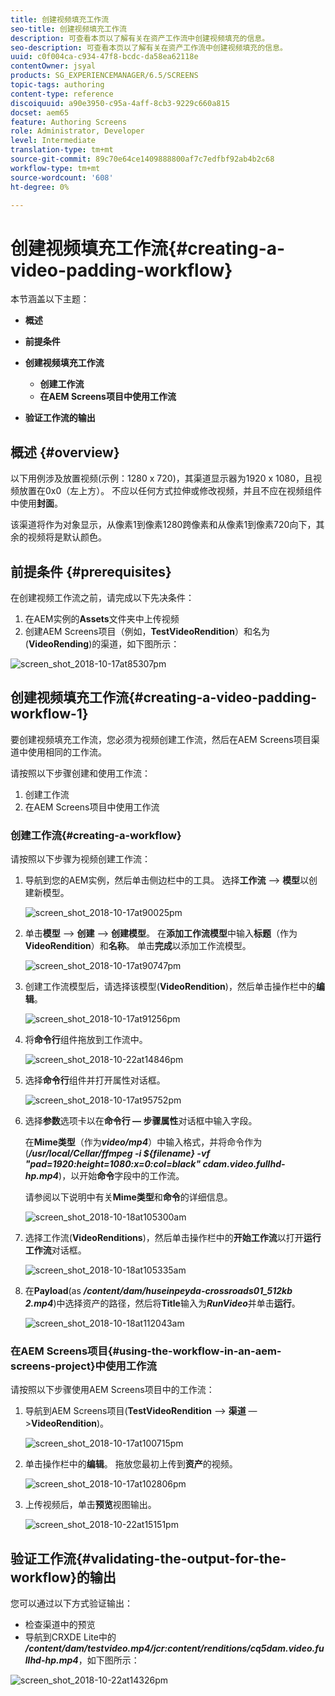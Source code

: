 ```yaml
---
title: 创建视频填充工作流
seo-title: 创建视频填充工作流
description: 可查看本页以了解有关在资产工作流中创建视频填充的信息。
seo-description: 可查看本页以了解有关在资产工作流中创建视频填充的信息。
uuid: c0f004ca-c934-47f8-bcdc-da58ea62118e
contentOwner: jsyal
products: SG_EXPERIENCEMANAGER/6.5/SCREENS
topic-tags: authoring
content-type: reference
discoiquuid: a90e3950-c95a-4aff-8cb3-9229c660a815
docset: aem65
feature: Authoring Screens
role: Administrator, Developer
level: Intermediate
translation-type: tm+mt
source-git-commit: 89c70e64ce1409888800af7c7edfbf92ab4b2c68
workflow-type: tm+mt
source-wordcount: '608'
ht-degree: 0%

---
```



# 创建视频填充工作流{#creating-a-video-padding-workflow}

本节涵盖以下主题：

* **概述**
* **前提条件**
* **创建视频填充工作流**
   * **创建工作流**
   * **在AEM Screens项目中使用工作流**

* **验证工作流的输出**

## 概述 {#overview}

以下用例涉及放置视频(示例：1280 x 720)，其渠道显示器为1920 x 1080，且视频放置在0x0（左上方）。 不应以任何方式拉伸或修改视频，并且不应在视频组件中使用&#x200B;**封面**。

该渠道将作为对象显示，从像素1到像素1280跨像素和从像素1到像素720向下，其余的视频将是默认颜色。

## 前提条件 {#prerequisites}

在创建视频工作流之前，请完成以下先决条件：

1. 在AEM实例的&#x200B;**Assets**&#x200B;文件夹中上传视频
1. 创建AEM Screens项目（例如，**TestVideoRendition**）和名为(**VideoRending**)的渠道，如下图所示：

![screen_shot_2018-10-17at85307pm](assets/screen_shot_2018-10-17at85307pm.png)

## 创建视频填充工作流{#creating-a-video-padding-workflow-1}

要创建视频填充工作流，您必须为视频创建工作流，然后在AEM Screens项目渠道中使用相同的工作流。

请按照以下步骤创建和使用工作流：

1. 创建工作流
1. 在AEM Screens项目中使用工作流

### 创建工作流{#creating-a-workflow}

请按照以下步骤为视频创建工作流：

1. 导航到您的AEM实例，然后单击侧边栏中的工具。 选择&#x200B;**工作流** —> **模型**&#x200B;以创建新模型。

   ![screen_shot_2018-10-17at90025pm](assets/screen_shot_2018-10-17at90025pm.png)

1. 单击&#x200B;**模型** —> **创建** —> **创建模型**。 在&#x200B;**添加工作流模型**&#x200B;中输入&#x200B;**标题**（作为&#x200B;**VideoRendition**）和&#x200B;**名称**。 单击&#x200B;**完成**&#x200B;以添加工作流模型。

   ![screen_shot_2018-10-17at90747pm](assets/screen_shot_2018-10-17at90747pm.png)

1. 创建工作流模型后，请选择该模型(**VideoRendition**)，然后单击操作栏中的&#x200B;**编辑**。

   ![screen_shot_2018-10-17at91256pm](assets/screen_shot_2018-10-17at91256pm.png)

1. 将&#x200B;**命令行**&#x200B;组件拖放到工作流中。

   ![screen_shot_2018-10-22at14846pm](assets/screen_shot_2018-10-22at14846pm.png)

1. 选择&#x200B;**命令行**&#x200B;组件并打开属性对话框。

   ![screen_shot_2018-10-17at95752pm](assets/screen_shot_2018-10-17at95752pm.png)

1. 选择&#x200B;**参数**&#x200B;选项卡以在&#x200B;**命令行 — 步骤属性**&#x200B;对话框中输入字段。

   在&#x200B;**Mime类型**（作为&#x200B;***video/mp4***）中输入格式，并将命令作为(***/usr/local/Cellar/ffmpeg -i ${filename} -vf &quot;pad=1920:height=1080:x=0:col=black&quot; cdam.video.fullhd-hp.mp4***)，以开始&#x200B;**命令**&#x200B;字段中的工作流。

   请参阅以下说明中有关&#x200B;**Mime类型**&#x200B;和&#x200B;**命令**&#x200B;的详细信息。

   ![screen_shot_2018-10-18at105300am](assets/screen_shot_2018-10-18at105300am.png)

1. 选择工作流(**VideoRenditions**)，然后单击操作栏中的&#x200B;**开始工作流**&#x200B;以打开&#x200B;**运行工作流**&#x200B;对话框。

   ![screen_shot_2018-10-18at105335am](assets/screen_shot_2018-10-18at105335am.png)

1. 在&#x200B;**Payload**(as ***/content/dam/huseinpeyda-crossroads01_512kb 2.mp4***)中选择资产的路径，然后将&#x200B;**Title**&#x200B;输入为&#x200B;***RunVideo***&#x200B;并单击&#x200B;**运行**。

   ![screen_shot_2018-10-18at112043am](assets/screen_shot_2018-10-18at112043am.png)

### 在AEM Screens项目{#using-the-workflow-in-an-aem-screens-project}中使用工作流

请按照以下步骤使用AEM Screens项目中的工作流：

1. 导航到AEM Screens项目(**TestVideoRendition** —> **渠道** —>**VideoRendition**)。

   ![screen_shot_2018-10-17at100715pm](assets/screen_shot_2018-10-17at100715pm.png)

1. 单击操作栏中的&#x200B;**编辑**。 拖放您最初上传到&#x200B;**资产**&#x200B;的视频。

   ![screen_shot_2018-10-17at102806pm](assets/screen_shot_2018-10-17at102806pm.png)

1. 上传视频后，单击&#x200B;**预览**&#x200B;视图输出。

   ![screen_shot_2018-10-22at15151pm](assets/screen_shot_2018-10-22at15151pm.png)

## 验证工作流{#validating-the-output-for-the-workflow}的输出

您可以通过以下方式验证输出：

* 检查渠道中的预览
* 导航到CRXDE Lite中的&#x200B;***/content/dam/testvideo.mp4/jcr:content/renditions/cq5dam.video.fullhd-hp.mp4***，如下图所示：

![screen_shot_2018-10-22at14326pm](assets/screen_shot_2018-10-22at14326pm.png)

